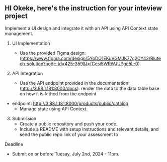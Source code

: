 ## HI Okeke, here's the instruction for your inteview project

Implement a UI design and integrate it with an API using API Context state management.

1. UI Implementation

   - Use the provided Figma design: (https://www.figma.com/design/5YoDO1EKuVGMJK77g2CY43/Blutech-solution?node-id=425-359&t=fCesi5WRWJUPge5L-0).

2. API Integration
   - Use the API endpoint provided in the documentation: (http://3.88.1.181:8000/docs). render the data to the data table base on how it is fethed from the endpoint

- endpoint: http://3.88.1.181:8000/products/public/catalog
  - Manage state using API Context.

3. Submission
   - Create a public repository and push your code.
   - Include a README with setup instructions and relevant details, and send the public repo link of your assessment to

Deadline

- Submit on or before Tuesay, July 2nd, 2024 - 11pm.
